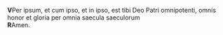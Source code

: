 **V**Per ipsum, et cum ipso, et in ipso, est tibi Deo Patri omnipotenti,
omnis honor et gloria per omnia saecula saeculorum\
**R**Amen.
